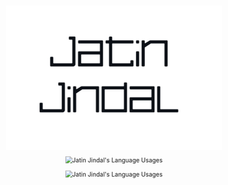 <p align="center">
  <img align="center" src="https://raw.githubusercontent.com/Jatin-Jindal/Jatin-Jindal/main/Images/JoJo%20Jithub.png" alt="Jatin Jindal">
</p>
<p align="center">
  <img align="center" src="https://github-readme-stats-git-masterrstaa-rickstaa.vercel.app/api?username=Jatin-Jindal&show_icons=true&theme=dracula&count_private=true&include_all_commits=true" alt="Jatin Jindal's Language Usages">
</p>
<p align="center">
  <img align="center" src="https://github-readme-stats-git-masterrstaa-rickstaa.vercel.app/api/top-langs/?username=Jatin-Jindal&hide=css&theme=dracula" alt="Jatin Jindal's Language Usages">
</p>

